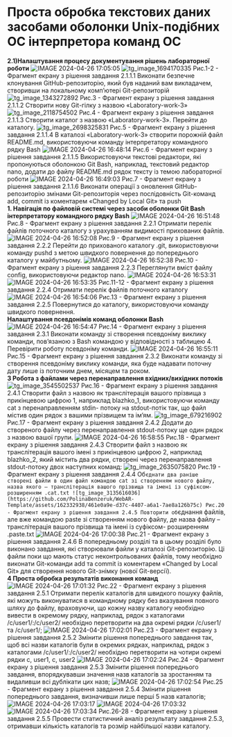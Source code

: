 # Проста обробка текстових даних засобами оболонки Unix-подібних ОС інтерпретора команд ОС

**2.1)Налаштування процесу документування рішень лабораторної роботи**
![IMAGE 2024-04-26 17:05:05](https://github.com/PolinaBenzeruk/WebAR-Template/assets/162332938/c85df738-44ad-4c63-88c5-c1d0d07b3aba)
![tg_image_1694170335](https://github.com/PolinaBenzeruk/WebAR-Template/assets/162332938/a23a4532-63a4-4596-9ab0-1cc9842180bb)
Рис.1-2 - Фрагмент екрану з рішення завдання 2.1.1.1 Виконати безпечне клонування GitHub-репозиторію, який був наданий вам викладачем, створивши на локальному комп’ютері Git-репозиторій
![tg_image_1343272892](https://github.com/PolinaBenzeruk/WebAR-Template/assets/162332938/ed028605-986a-4d85-bf19-3662734b37d7)
Рис.3 - Фрагмент екрану з рішення завдання 2.1.1.2 Створити нову Git-гілку з назвою «Laboratory-work-3»
![tg_image_2118754502](https://github.com/PolinaBenzeruk/WebAR-Template/assets/162332938/53554fc9-76e9-410e-a766-5929c69fc0b9)
Рис.4 - Фрагмент екрану з рішення завдання 2.1.1.3 Створити каталог з назвою «Laboratory-work-3». Перейти до каталогу.
![tg_image_2698325831](https://github.com/PolinaBenzeruk/WebAR-Template/assets/162332938/0630bd7d-cc30-4fd2-a041-49577c6d7940)
Рис.5 - Фрагмент екрану з рішення завдання 2.1.1.4 В каталозі «Laboratory-work-3» створити порожній файл README.md, використовуючи команду інтерпретатору командного рядку Bash
![IMAGE 2024-04-26 16:48:14](https://github.com/PolinaBenzeruk/WebAR-Template/assets/162332938/1864cb93-5d22-4f9b-b8fa-a9224bbf2a77)
Рис.6 - Фрагмент екрану з рішення завдання 2.1.1.5 Використовуючи текстові редактори, які пропонуються оболонкою Git Bash, наприклад, текстовий редактор nano, додати до файлу README.md рядок тексту із темою лабораторної роботи
![IMAGE 2024-04-26 16:49:03](https://github.com/PolinaBenzeruk/WebAR-Template/assets/162332938/6312a480-9f48-477f-aaad-42c9ead0f464)
Рис.7 - Фрагмент екрану з рішення завдання 2.1.1.6 Виконати операції з оновлення GitHub-репозиторію змінами Git-репозиторія через послідовність Git-команд add, commit із коментарем «Changed by Local Git» та push  
**1. Навігація по файловій системі через засоби оболонки Git Bash інтерпретатору командного рядку Bash**
![IMAGE 2024-04-26 16:51:48](https://github.com/PolinaBenzeruk/WebAR-Template/assets/162332938/b299a89b-170c-4745-b5ec-40f55694a3e2)
Рис.8 - Фрагмент екрану з рішення завдання 2.2.1 Отримати перелік файлів поточного каталогу з урахуванням видимості прихованих файлів.
![IMAGE 2024-04-26 16:52:08](https://github.com/PolinaBenzeruk/WebAR-Template/assets/162332938/876db252-12a9-4f0b-a728-d867e75c6af4)
Рис.9 - Фрагмент екрану з рішення завдання 2.2.2 Перейти до прихованого каталогу .git, використовуючи команду pushd з метою швидкого повернення до попереднього каталогу у майбутньому.
![IMAGE 2024-04-26 16:52:38](https://github.com/PolinaBenzeruk/WebAR-Template/assets/162332938/726f2878-6114-4c8c-8a41-2801d33ace2b)
Рис.10 - Фрагмент екрану з рішення завдання 2.2.3 Переглянути вміст файлу config, використовуючи редактор nano.
![IMAGE 2024-04-26 16:53:31](https://github.com/PolinaBenzeruk/WebAR-Template/assets/162332938/730940b8-0f79-4df4-99bd-4942b52d0754)
![IMAGE 2024-04-26 16:53:35](https://github.com/PolinaBenzeruk/WebAR-Template/assets/162332938/1e48b0a8-9b3a-4a72-92ed-da6e59030ea1)
Рис.11-12 - Фрагмент екрану з рішення завдання 2.2.4 Отримати перелік файлів поточного каталогу
![IMAGE 2024-04-26 16:54:06](https://github.com/PolinaBenzeruk/WebAR-Template/assets/162332938/a501a898-df4d-4f3b-a47b-f3ece4244d21)
Рис.13 - Фрагмент екрану з рішення завдання 2.2.5 Повернутися до каталогу, використовуючи команду швидкого повернення.  
**Налаштування псевдонімів команд оболонки Bash**
![IMAGE 2024-04-26 16:54:47](https://github.com/PolinaBenzeruk/WebAR-Template/assets/162332938/f9029204-45a6-45a1-a641-f902b3d2a88c)
Рис.14 - Фрагмент екрану з рішення завдання 2.3.1 Виконати команду зі створення псевдоніму виклику команди, пов’язаною з Bash командою у відповідності з таблицею 4. Перевірити роботу псевдоніму команди.
![IMAGE 2024-04-26 16:55:11](https://github.com/PolinaBenzeruk/WebAR-Template/assets/162332938/99eb4023-69e6-4767-9178-042aef13234e)
Рис.15 - Фрагмент екрану з рішення завдання 2.3.2 Виконати команду зі створення псевдоніму виклику команди, яка буде надавати поточну дату лише із поточним днем, місяцем та роком.  
**3 Робота з файлами через перенаправлення вхідних/вихідних потоків**
![tg_image_3545502537](https://github.com/PolinaBenzeruk/WebAR-Template/assets/162332938/01185dfe-4098-4b45-bcf0-ef548e5624d1)
Рис.16 - Фрагмент екрану з рішення завдання 2.4.1 Створити файл з назвою як транслітерація вашого прізвища з прикінцевою цифрою 1, наприклад blazhko_1, використовуючи команду cat з перенаправленням stdin- потоку на stdout-потік так, що файл містив один рядок з вашими прізвищем та ім’ям.
![tg_image_679216902](https://github.com/PolinaBenzeruk/WebAR-Template/assets/162332938/b0e0f673-d881-4e17-ad8d-5eb30fd91a98)
Рис.17 - Фрагмент екрану з рішення завдання 2.4.2 Додати до створеного файлу через перенаправлення stdout-потоку ще один рядок з назвою вашої групи.
![IMAGE 2024-04-26 16:58:55](https://github.com/PolinaBenzeruk/WebAR-Template/assets/162332938/e284c594-f58b-4ddb-b622-5503b912cce1)
Рис.18 - Фрагмент екрану з рішення завдання 2.4.3 Створити файл з назвою як транслітерація вашого імені з прикінцевою цифрою 2, наприклад blazhko_2, який містить два рядки, створені через перенаправлення stdout-потоку двох наступних команд:
![tg_image_2635075820](https://github.com/PolinaBenzeruk/WebAR-Template/assets/162332938/07585611-d5a6-4680-955b-90186a4caa40)
Рис.19 - Фрагмент екрану з рішення завдання 2.4.4 Об`єднати два раніше створені файли в один файл командою cat зі створенням нового файлу, назва якого – транслітерація вашого прізвища та імені із суфіксом- розширенням .cat.txt
![tg_image_3135616036](https://github.com/PolinaBenzeruk/WebAR-Template/assets/162332938/461e0a9e-d37c-4407-a6a1-7ae8a126b75c)
Рис.20 - Фрагмент екрану з рішення завдання 2.4.5 Повторити об`єднання файлів, але вже командою paste зі створенням нового файлу, де назва файлу – транслітерація вашого прізвища та імені із суфіксом- розширенням .paste.txt
![IMAGE 2024-04-26 17:00:38](https://github.com/PolinaBenzeruk/WebAR-Template/assets/162332938/85af958d-82b6-41a6-9470-662d3bc2ccc6)
Рис.21 - Фрагмент екрану з рішення завдання 2.4.6 В попередньому розділі та в цьому розділі було виконано завдання, які створювали файли у каталозі Git-репозиторію. Ці файли поки що мають статус неконтрольованих файлів, тому необхідно виконати Git-команди add та commit із коментарем «Changed by Local Git» для створення нового Git-знімку (нової Git-версії).  
**4 Проста обробка результатів виконання команд**
![IMAGE 2024-04-26 17:01:32](https://github.com/PolinaBenzeruk/WebAR-Template/assets/162332938/d03d6b2b-707a-44bd-968c-3bf149230981)
Рис.22 - Фрагмент екрану з рішення завдання 2.5.1 Отримати перелік каталогів для швидкого пошуку файлів, які можуть виконуватися в командному рядку без вказування повного шляху до файлу, враховуючи, що кожну назву каталогу необхідно вивести в окремому рядку, наприклад, рядок з каталогами /c/user1/:/c/user2/ необхідно перетворити на два окремі рядки /c/user1/ та /c/user1/;
![IMAGE 2024-04-26 17:02:01](https://github.com/PolinaBenzeruk/WebAR-Template/assets/162332938/594e4df1-2092-430b-aeb1-7e6b8d1d842a)
Рис.23 - Фрагмент екрану з рішення завдання 2.5.2 Змінити рішення попереднього завдання так, щоб всі назви каталогів були в окремих рядках, наприклад, рядок з каталогами /c/user1/:/c/user2/ необхідно перетворити на чотири окремі рядки c, user1, c, user2
![IMAGE 2024-04-26 17:02:24](https://github.com/PolinaBenzeruk/WebAR-Template/assets/162332938/89671c8c-dbb6-43ff-b7d6-f0799e5862c3)
Рис.24 - Фрагмент екрану з рішення завдання 2.5.3 Змінити рішення попереднього завдання, впорядкувавши значення назв каталогів за зростанням та видаливши всі дублікати цих назв;
![IMAGE 2024-04-26 17:02:54](https://github.com/PolinaBenzeruk/WebAR-Template/assets/162332938/7fbd3c56-9d2e-44c1-a48a-63bb7fd3996d)
Рис.25 - Фрагмент екрану з рішення завдання 2.5.4 Змінити рішення попереднього завдання, визначивши лише перші 5 назв каталогів;
![IMAGE 2024-04-26 17:03:17](https://github.com/PolinaBenzeruk/WebAR-Template/assets/162332938/2bb5baa1-9c29-4caa-ae17-dae33a46c4a4)
![IMAGE 2024-04-26 17:03:32](https://github.com/PolinaBenzeruk/WebAR-Template/assets/162332938/1441b41e-0cf5-44da-b673-6d9f3296843b)
![IMAGE 2024-04-26 17:03:34](https://github.com/PolinaBenzeruk/WebAR-Template/assets/162332938/5e1e059e-c649-416a-bebe-75a7b8cb0ffd)
Рис.26-28 - Фрагмент екрану з рішення завдання 2.5.5 Провести статистичний аналіз результату завдання 2.5.3, отримавши кількість каталогів та розмір найбільшої назви каталогу.
